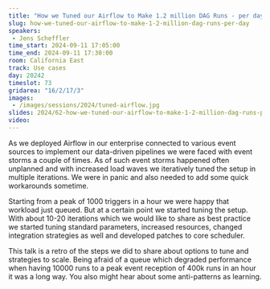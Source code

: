 ```yaml
---
title: "How we Tuned our Airflow to Make 1.2 million DAG Runs - per day!"
slug: how-we-tuned-our-airflow-to-make-1-2-million-dag-runs-per-day
speakers:
 - Jens Scheffler
time_start: 2024-09-11 17:05:00
time_end: 2024-09-11 17:30:00
room: California East
track: Use cases
day: 20242
timeslot: 73
gridarea: "16/2/17/3"
images: 
 - /images/sessions/2024/tuned-airflow.jpg
slides: 2024/62-how-we-tuned-our-airflow-to-make-1-2-million-dag-runs-per-day.pdf
video: 
---
```


As we deployed Airflow in our enterprise connected to various event sources to implement our data-driven pipelines we were faced with event storms a couple of times. As of such event storms happened often unplanned and with increased load waves we iteratively tuned the setup in multiple iterations. We were in panic and also needed to add some quick workarounds sometime.
 
 
 
 Starting from a peak of 1000 triggers in a hour we were happy that workload just queued. But at a certain point we started tuning the setup. With about 10-20 iterations which we would like to share as best practice we started tuning standard parameters, increased resources, changed integration strategies as well and developed patches to core scheduler.
 
 
 
 This talk is a retro of the steps we did to share about options to tune and strategies to scale. Being afraid of a queue which degraded performance when having 10000 runs to a peak event reception of 400k runs in an hour it was a long way. You also might hear about some anti-patterns as learning.